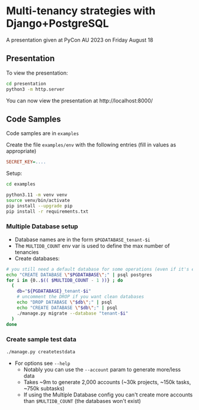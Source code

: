 # Multi-tenancy strategies with Django+PostgreSQL

A presentation given at PyCon AU 2023 on Friday August 18

## Presentation

To view the presentation:

```bash
cd presentation
python3 -m http.server
```

You can now view the presentation at http://localhost:8000/


## Code Samples

Code samples are in `examples`

Create the file `examples/env` with the following entries (fill in values as appropriate)
```ini
SECRET_KEY=....
```

Setup:
```bash
cd examples

python3.11 -m venv venv
source venv/bin/activate
pip install --upgrade pip
pip install -r requirements.txt

```

### Multiple Database setup

- Database names are in the form `$PGDATABASE_tenant-$i`
- The `MULTIDB_COUNT` env var is used to define the max number of tenancies  
- Create databases:
```bash
# you still need a default database for some operations (even if it's empty)
echo "CREATE DATABASE \"$PGDATABASE\";" | psql postgres
for i in {0..$(( $MULTIDB_COUNT - 1 ))} ; do
  (
    db="${PGDATABASE}_tenant-$i"
    # uncomment the DROP if you want clean databases
    echo "DROP DATABASE \"$db\";" | psql
    echo "CREATE DATABASE \"$db\";" | psql
    ./manage.py migrate --database "tenant-$i"
  )
done
```

### Create sample test data
```bash
./manage.py createtestdata
```

- For options see `--help`
  - Notably you can use the `--account` param to generate more/less data
  - Takes ~9m to generate 2,000 accounts (~30k projects, ~150k tasks, ~750k subtasks)
  - If using the Multiple Database config you can't create more accounts than `$MULTIDB_COUNT` (the databases won't exist)

